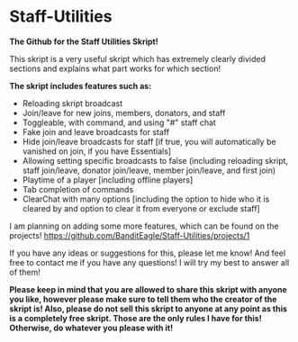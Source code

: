 # Staff-Utilities
**The Github for the Staff Utilities Skript!**

This skript is a very useful skript which has extremely clearly divided sections and explains what part works for which section!

**The skript includes features such as:**
- Reloading skript broadcast
- Join/leave for new joins, members, donators, and staff
- Toggleable, with command, and using "#" staff chat
- Fake join and leave broadcasts for staff
- Hide join/leave broadcasts for staff [if true, you will automatically be vanished on join, if you have Essentials]
- Allowing setting specific broadcasts to false (including reloading skript, staff join/leave, donator join/leave, member join/leave, and first join)
- Playtime of a player [including offline players]
- Tab completion of commands
- ClearChat with many options [including the option to hide who it is cleared by and option to  clear it from everyone or exclude staff]

I am planning on adding some more features, which can be found on the projects!
https://github.com/BanditEagle/Staff-Utilities/projects/1

If you have any ideas or suggestions for this, please let me know! And feel free to contact me if you have any questions! I will try my best to answer all of them!

**Please keep in mind that you are allowed to share this skript with anyone you like, however please make sure to tell them who the creator of the skript is! Also, please do not sell this skript to anyone at any point as this is a completely free skript. Those are the only rules I have for this! Otherwise, do whatever you please with it!**
